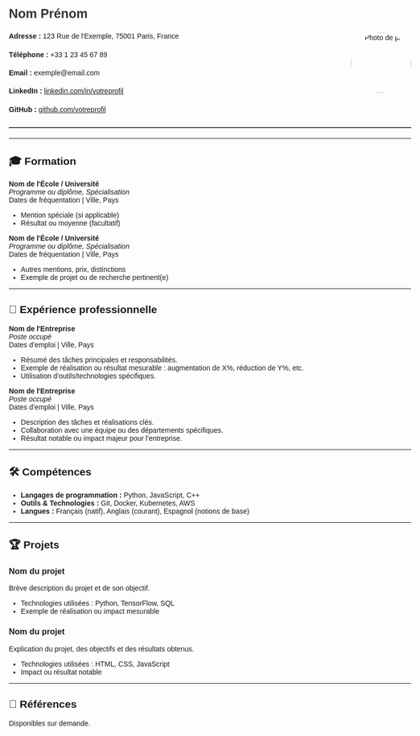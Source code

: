 <style>
  /* Centre la page et limite la largeur pour un meilleur rendu */
  body {
    max-width: 800px;
    margin: auto;
    font-family: Arial, sans-serif;
  }
  /* Style de l'en-tête */
  .header {
    display: flex;
    justify-content: space-between;
    align-items: center;
    margin-bottom: 20px;
    padding-bottom: 10px;
    border-bottom: 2px solid #4a4a4a;
  }
  /* Informations personnelles */
  .personal-info {
    line-height: 1.6;
  }
  /* Mise en forme de l'image */
  .header img {
    border-radius: 50%;
    width: 120px;
    height: 120px;
    object-fit: cover;
  }
  /* Titre pour le nom */
  .name {
    font-size: 1.8em;
    font-weight: bold;
    color: #333;
  }
  /* Contact aligné à droite */
  .contact-info {
    text-align: right;
  }
</style>

<div class="header">
  <div class="personal-info">
    <div class="name">Nom Prénom</div>
    <p><strong>Adresse :</strong> 123 Rue de l'Exemple, 75001 Paris, France</p>
    <p><strong>Téléphone :</strong> +33 1 23 45 67 89</p>
    <p><strong>Email :</strong> exemple@email.com</p>
    <p><strong>LinkedIn :</strong> <a href="https://linkedin.com/in/votreprofil">linkedin.com/in/votreprofil</a></p>
    <p><strong>GitHub :</strong> <a href="https://github.com/votreprofil">github.com/votreprofil</a></p>
  </div>
  <div class="contact-info">
    <img src="votre-photo.jpg" alt="Photo de profil">
  </div>
</div>


---

## 🎓 Formation

**Nom de l'École / Université**  
_Programme ou diplôme, Spécialisation_  
Dates de fréquentation | Ville, Pays

- Mention spéciale (si applicable)
- Résultat ou moyenne (facultatif)

**Nom de l'École / Université**  
_Programme ou diplôme, Spécialisation_  
Dates de fréquentation | Ville, Pays

- Autres mentions, prix, distinctions
- Exemple de projet ou de recherche pertinent(e)

---

## 💼 Expérience professionnelle

**Nom de l'Entreprise**  
_Poste occupé_  
Dates d’emploi | Ville, Pays

- Résumé des tâches principales et responsabilités.
- Exemple de réalisation ou résultat mesurable : augmentation de X%, réduction de Y%, etc.
- Utilisation d’outils/technologies spécifiques.

**Nom de l'Entreprise**  
_Poste occupé_  
Dates d’emploi | Ville, Pays

- Description des tâches et réalisations clés.
- Collaboration avec une équipe ou des départements spécifiques.
- Résultat notable ou impact majeur pour l’entreprise.

---

## 🛠 Compétences

- **Langages de programmation :** Python, JavaScript, C++
- **Outils & Technologies :** Git, Docker, Kubernetes, AWS
- **Langues :** Français (natif), Anglais (courant), Espagnol (notions de base)

---

## 🏆 Projets

### Nom du projet
Brève description du projet et de son objectif.

- Technologies utilisées : Python, TensorFlow, SQL
- Exemple de réalisation ou impact mesurable

### Nom du projet
Explication du projet, des objectifs et des résultats obtenus.

- Technologies utilisées : HTML, CSS, JavaScript
- Impact ou résultat notable

---

## 👥 Références

Disponibles sur demande.
